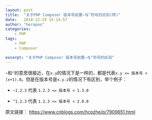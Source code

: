 ```yaml
---
layout: post
title:  "关于PHP Composer 版本号前置~与^符号的区别(转)"
date:   2018-12-29 15:14:57
author: "heropoo"
categories: 
    - PHP
tags: 
    - PHP
    - Composer

excerpt: "关于PHP Composer 版本号前置~与^符号的区别"
---
```

`~`和`^`的意思很接近，在`x.y`的情况下是一样的，都是代表`x.y <= 版本号 < (x+1).0`。但是在版本号是`x.y.z`的情况下有区别，举个例子：

* `~1.2.3` 代表 `1.2.3 <= 版本号 < 1.3.0`

* `^1.2.3` 代表 `1.2.3 <= 版本号 < 2.0.0`

原文链接： https://www.cnblogs.com/hcpzhe/p/7909651.html
